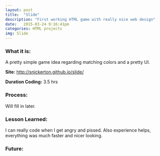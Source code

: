 ```yaml
---
layout: post
title:  "Slide"
description: "First working HTML game with really nice web design"
date:   2015-03-24 9:16:41pm
categories: HTML projects
img: Slide
---
```

<h3><b>What it is:</b></h3>
A pretty simple game idea regarding matching colors and a pretty UI.

<b>Site:</b> <http://snickerton.github.io/slide/>

<b>Duration Coding:</b> 3.5 hrs

<h3><b>Process:</b></h3>
Will fill in later.

<h3><b>Lesson Learned:</b></h3>
I can really code when I get angry and pissed. Also experience helps, everything was much faster and nicer looking.

<h3><b>Future:</b></h3>
